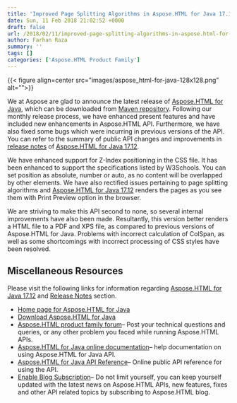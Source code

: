 ```yaml
---
title: 'Improved Page Splitting Algorithms in Aspose.HTML for Java 17.12'
date: Sun, 11 Feb 2018 21:02:52 +0000
draft: false
url: /2018/02/11/improved-page-splitting-algorithms-in-aspose.html-for-java-17.12/
author: Farhan Raza
summary: ''
tags: []
categories: ['Aspose.HTML Product Family']
---
```




{{< figure align=center src="images/aspose_html-for-java-128x128.png" alt="">}}


We at Aspose are glad to announce the latest release of [Aspose.HTML for Java][1], which can be downloaded from [Maven repository][2]. Following our monthly release process, we have enhanced present features and have included new enhancements in Aspose.HTML API. Furthermore, we have also fixed some bugs which were incurring in previous versions of the API. You can refer to the summary of public API changes and improvements in [release notes][3] of [Aspose.HTML for Java 17.12][4].

We have enhanced support for Z-Index positioning in the CSS file. It has been enhanced to support the specifications listed by W3Schools. You can set position as absolute, number or auto, as no content will be overlapped by other elements. We have also rectified issues pertaining to page splitting algorithms and [Aspose.HTML for Java 17.12][5] renders the pages as you see them with Print Preview option in the browser.

We are striving to make this API second to none, so several internal improvements have also been made. Resultantly, this version better renders a HTML file to a PDF and XPS file, as compared to previous versions of Aspose.HTML for Java. Problems with incorrect calculation of ColSpan, as well as some shortcomings with incorrect processing of CSS styles have been resolved.

## Miscellaneous Resources

Please visit the following links for information regarding  [Aspose.HTML for Java 17.12][6]  and  [Release Notes][7] section.

*   [Home page for Aspose.HTML for Java][8]
*   [Download Aspose.HTML for Java][9]
*   [Aspose.HTML product family forum][10]– Post your technical questions and queries, or any other problem you faced while running Aspose.HTML APIs.
*   [Aspose.HTML for Java online documentation][11]– help documentation on using Aspose.HTML for Java API.
*   [Aspose.HTML for Java API Reference][12]– Online public API reference for using the API.
*   [Enable Blog Subscription][13]– Do not limit yourself, you can keep yourself updated with the latest news on Aspose.HTML APIs, new features, fixes and other API related topics by subscribing to Aspose.HTML blog.




[1]: https://products.aspose.com/html/java
[2]: http://maven.aspose.com/artifactory/simple/ext-release-local/com/aspose/aspose-html/17.12/ "Maven Repository"
[3]: https://docs.aspose.com/html/java/aspose-html-for-java-17-12-release-notes/
[4]: http://maven.aspose.com/artifactory/simple/ext-release-local/com/aspose/aspose-html/17.12/ "Aspose.HTML for Java 17.12"
[5]: http://maven.aspose.com/artifactory/simple/ext-release-local/com/aspose/aspose-html/17.12/ "Aspose.HTML for Java 17.12"
[6]: http://maven.aspose.com/artifactory/simple/ext-release-local/com/aspose/aspose-html/17.12/ "Aspose.Html for Java"
[7]: https://docs.aspose.com/html/java/aspose-html-for-java-17-12-release-notes/
[8]: https://products.aspose.com/html/java "Aspose.Html for Java home page"
[9]: https://downloads.aspose.com/html/java
[10]: https://forum.aspose.com/c/html
[11]: https://docs.aspose.com/display/htmljava/Home "Aspose.Html for Java documentation"
[12]: https://apireference.aspose.com/java/html "Aspose.Html for Java API reference"
[13]: https://blog.aspose.com/category/aspose-products/aspose-html-product-family/ "Aspose.Html Blog"




